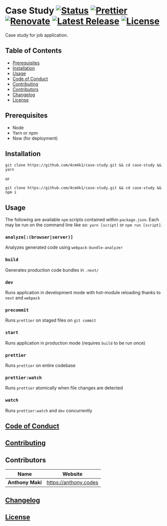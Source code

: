 # Case Study [![Status](https://img.shields.io/website-up-down-green-red/https/case-study.anthony.codes.svg?label=status&style=flat-square)](https://case-study.anthony.codes) [![Prettier](https://img.shields.io/badge/code_style-prettier-ff69b4.svg?style=flat-square)](https://prettier.io/) [![Renovate](https://img.shields.io/badge/renovate-enabled-1f8ceb.svg?style=flat-square)](https://renovatebot.com/) [![Latest Release](https://img.shields.io/github/release/4cm4k1/case-study/all.svg?style=flat-square)](https://github.com/4cm4k1/case-study/releases) [![License](https://img.shields.io/github/license/4cm4k1/case-study.svg?style=flat-square)](license)

Case study for job application.

## Table of Contents

- [Prerequisites](#prerequisites)
- [Installation](#installation)
- [Usage](#usage)
- [Code of Conduct](#code-of-conduct)
- [Contributing](#contributing)
- [Contributors](#contributors)
- [Changelog](#changelog)
- [License](#license)

## Prerequisites

- Node
- Yarn or npm
- Now (for deployment)

## Installation

```shell
git clone https://github.com/4cm4k1/case-study.git && cd case-study && yarn
```

or

```shell
git clone https://github.com/4cm4k1/case-study.git && cd case-study && npm i
```

## Usage

The following are available `npm` scripts contained within `package.json`. Each may be run on the command line like so: `yarn [script]` or `npm run [script]`.

### `analyze[:(browser|server)]`

Analyzes generated code using `webpack-bundle-analyzer`

### `build`

Generates production code bundles in `.next/`

### `dev`

Runs application in development mode with hot-module reloading thanks to `next` and `webpack`

### `precommit`

Runs `prettier` on staged files on `git commit`

### `start`

Runs application in production mode (requires `build` to be run once)

### `prettier`

Runs `prettier` on entire codebase

### `prettier:watch`

Runs `prettier` atomically when file changes are detected

### `watch`

Runs `prettier:watch` and `dev` concurrently

## [Code of Conduct](.github/code_of_conduct.md)

## [Contributing](.github/contributing.md)

## Contributors

| Name             | Website                 |
| ---------------- | ----------------------- |
| **Anthony Maki** | <https://anthony.codes> |

## [Changelog](changelog.md)

## [License](license)
